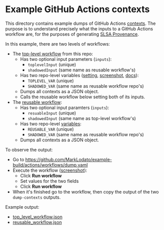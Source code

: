 # Example GitHub Actions contexts

This directory contains example dumps of GitHub Actions
[contexts](https://docs.github.com/en/actions/learn-github-actions/contexts).
The purpose is to understand precisely what the inputs to a GitHub Actions
workflow are, for the purposes of generating
[SLSA Provenance](https://slsa.dev/provenance).

In this example, there are two levels of workflows:

-   The [top-level workflow](../../.github/workflows/dump.yaml) from this repo:
    -   Has two optional input parameters (`inputs`):
        -   `toplevelInput` (unique)
        -   `shadowedInput` (same name as reusable workflow's)
    -   Has two repo-level variables ([setting](https://github.com/MarkLodato/example-build/settings/variables/actions), [screenshot](top_level_vars.png), [docs](https://docs.github.com/en/actions/learn-github-actions/variables)):
        -   `TOPLEVEL_VAR` (unique)
        -   `SHADOWED_VAR` (same name as reusable workflow repo's)
    -   Dumps all contexts as a JSON object.
    -   Calls the reusable workflow below setting both of its inputs.
-   The [reusable workflow](https://github.com/MarkLodato/example-reusable-workflow/blob/main/.github/workflows/dump.yaml):
    -   Has two optional input paramters (`inputs`):
        -   `resuableInput` (unique)
        -   `shadowedInput` (same name as top-level workflow's)
    -   Has two repo-level [variables](https://docs.github.com/en/actions/learn-github-actions/variables):
        -   `REUSABLE_VAR` (unique)
        -   `SHADOWED_VAR` (same name as reusable workflow repo's)
    -   Dumps all contexts as a JSON object.

To observe the output:

-   Go to https://github.com/MarkLodato/example-build/actions/workflows/dump.yaml
-   Execute the workflow ([screenshot](run.png)):
    -   Click **Run workflow**
    -   Set values for the two fields
    -   Click **Run workflow**
-   When it's finished go to the workflow, then copy the output of the two
    `dump-contexts` outputs.

Example output:

-   [top_level_workflow.json](top_level_workflow.json)
-   [reusable_workflow.json](reusable_workflow.json)


